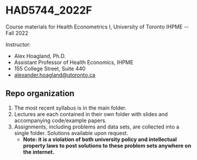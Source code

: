 # HAD5744_2022F
Course materials for Health Econometrics I, University of Toronto IHPME -- Fall 2022

Instructor: 
* Alex Hoagland, Ph.D. 
* Assistant Professor of Health Economics, IHPME
* 155 College Street, Suite 440
* alexander.hoagland@utoronto.ca 
            
 ## Repo organization
 1. The most recent syllabus is in the main folder. 
 2. Lectures are each contained in their own folder with slides and accompanying code/example papers. 
 3. Assignments, including problems and data sets, are collected into a single folder. Solutions available upon request. 
     + **Note: it is a violation of both university policy and intellectual property laws to post solutions to these problem sets anywhere on the internet.**
